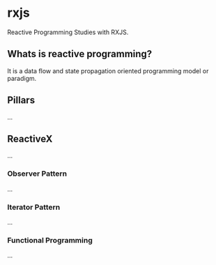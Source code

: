 # rxjs

Reactive Programming Studies with RXJS.

## Whats is reactive programming?

It is a data flow and state propagation oriented programming model or paradigm.

## Pillars

...

## ReactiveX

...

### Observer Pattern

...

### Iterator Pattern

...

### Functional Programming

...
